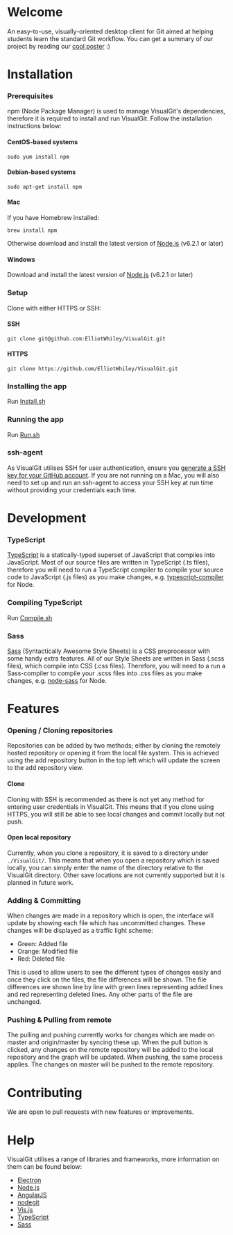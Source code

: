 # Welcome

An easy-to-use, visually-oriented desktop client for Git aimed at helping students learn the standard Git workflow.
You can get a summary of our project by reading our [cool poster](https://github.com/ElliotWhiley/VisualGit/raw/resources/visualgit-poster.pdf)   :)

# Installation

### Prerequisites

npm (Node Package Manager) is used to manage VisualGit's dependencies, therefore it is required to install and run VisualGit.
Follow the installation instructions below:

#### CentOS-based systems
````
sudo yum install npm
````

#### Debian-based systems
````
sudo apt-get install npm
````

#### Mac
If you have Homebrew installed:
````
brew install npm
````
Otherwise download and install the latest version of [Node.js](https://nodejs.org/en/) (v6.2.1 or later)

#### Windows
Download and install the latest version of  [Node.js](https://nodejs.org/en/) (v6.2.1 or later)

### Setup
Clone with either HTTPS or SSH:

#### SSH
````
git clone git@github.com:ElliotWhiley/VisualGit.git
````

#### HTTPS
````
git clone https://github.com/ElliotWhiley/VisualGit.git
````

### Installing the app
Run [Install.sh](Install.sh)

### Running the app
Run [Run.sh](Run.sh)

### ssh-agent
As VisualGit utilises SSH for user authentication, ensure you [generate a SSH key for your GitHub account](https://help.github.com/articles/generating-a-new-ssh-key-and-adding-it-to-the-ssh-agent/). If you are not running on a Mac, you will also need to set up and run an ssh-agent to access your SSH key at run time without providing your credentials each time.

# Development

### TypeScript
[TypeScript](https://www.typescriptlang.org/) is a statically-typed superset of JavaScript that compiles into JavaScript. Most of our source files are written in TypeScript (.ts files), therefore you will need to run a TypeScript compiler to compile your source code to JavaScript (.js files) as you make changes, e.g. [typescript-compiler](https://www.npmjs.com/package/typescript-compiler) for Node.

### Compiling TypeScript
Run [Compile.sh](Compile.sh)

### Sass
[Sass](http://sass-lang.com/) (Syntactically Awesome Style Sheets) is a CSS preprocessor with some handy extra features. All of our Style Sheets are written in Sass (.scss files), which compile into CSS (.css files). Therefore, you will need to a run a Sass-compiler to compile your .scss files into .css files as you make changes, e.g. [node-sass](https://www.npmjs.com/package/node-sass) for Node.

# Features

### Opening / Cloning repositories
Repositories can be added by two methods; either by cloning the remotely hosted repository or opening it from the local file system. This is achieved using the add repository button in the top left which will update the screen to the add repository view.

#### Clone
Cloning with SSH is recommended as there is not yet any method for entering user credentials in VisualGit. This means that if you clone using HTTPS, you will still be able to see local changes and commit locally but not push.

#### Open local repository
Currently, when you clone a repository, it is saved to a directory under `./VisualGit/`. This means that when you open a repository which is saved locally, you can simply enter the name of the directory relative to the VisualGit directory. Other save locations are not currently supported but it is planned in future work.

### Adding & Committing
When changes are made in a repository which is open, the interface will update by showing each file which has uncommitted changes. These changes will be displayed as a traffic light scheme:
 - Green: Added file
 - Orange: Modified file
 - Red: Deleted file

This is used to allow users to see the different types of changes easily and once they click on the files, the file differences will be shown. The file differences are shown line by line with green lines representing added lines and red representing deleted lines. Any other parts of the file are unchanged.

### Pushing & Pulling from remote
The pulling and pushing currently works for changes which are made on master and origin/master by syncing these up. When the pull button is clicked, any changes on the remote repository will be added to the local repository and the graph will be updated. When pushing, the same process applies. The changes on master will be pushed to the remote repository.


# Contributing
We are open to pull requests with new features or improvements.

# Help
VisualGit utilises a range of libraries and frameworks, more information on them can be found below:

 - [Electron](http://electron.atom.io/)
 - [Node.js](https://nodejs.org/en/about/)
 - [AngularJS](https://angular.io/)
 - [nodegit](http://www.nodegit.org/)
 - [Vis.js](http://visjs.org/docs/network/)
 - [TypeScript](https://www.typescriptlang.org/)
 - [Sass](http://sass-lang.com/)
